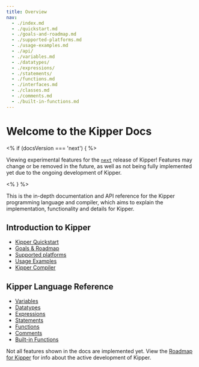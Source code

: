 ```yaml
---
title: Overview
nav:
  - ./index.md
  - ./quickstart.md
  - ./goals-and-roadmap.md
  - ./supported-platforms.md
  - ./usage-examples.md
  - ./api/
  - ./variables.md
  - ./datatypes/
  - ./expressions/
  - ./statements/
  - ./functions.md
  - ./interfaces.md
  - ./classes.md
  - ./comments.md
  - ./built-in-functions.md
---
```


# Welcome to the Kipper Docs

<% if (docsVersion === 'next') { %>
	<p class="important">
		Viewing experimental features for the <a href="https://www.npmjs.com/package/kipper/v/next"><code>next</code></a> release of Kipper! Features may change or be removed in the future, as well as not being fully implemented yet due to the ongoing development of Kipper.
	</p>
<% } %>

This is the in-depth documentation and API reference for the Kipper programming language and compiler, which aims to
explain the implementation, functionality and details for Kipper.

## Introduction to Kipper

- [Kipper Quickstart](./quickstart.html)
- [Goals & Roadmap](./goals-and-roadmap.html)
- [Supported platforms](./supported-platforms.html)
- [Usage Examples](./usage-examples.html)
- [Kipper Compiler](./compiler.html)

## Kipper Language Reference

- [Variables](./variables.html)
- [Datatypes](./datatypes/index.html)
- [Expressions](./expressions/index.html)
- [Statements](./statements/index.html)
- [Functions](./functions.html)
- [Comments](./comments.html)
- [Built-in Functions](./built-in-functions.html)

<p class="important">
  Not all features shown in the docs are implemented yet. View the
  <a href="<%- roadmapURL %>">Roadmap for Kipper</a>
  for info about the active development of Kipper.
</p>
